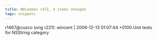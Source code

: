 ```yaml
---
title: WOCommon r472, 4 items changed
tags: snippets
---
```


r1467@cuzco (orig r221): wincent | 2006-12-13 01:07:44 +0100 Unit tests for NSString category
